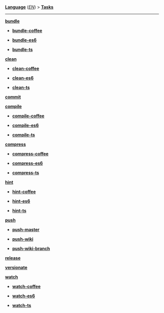 **[Language][1]** (*[EN][2]*) > **[Tasks][3]**

***

**[bundle][4]**

- **[bundle-coffee][5]**

- **[bundle-es6][6]**

- **[bundle-ts][7]**

**[clean][8]**

- **[clean-coffee][9]**

- **[clean-es6][10]**

- **[clean-ts][11]**

**[commit][12]**

**[compile][13]**

- **[compile-coffee][14]**

- **[compile-es6][15]**

- **[compile-ts][16]**

**[compress][17]**

- **[compress-coffee][18]**

- **[compress-es6][19]**

- **[compress-ts][20]**

**[hint][21]**

- **[hint-coffee][22]**

- **[hint-es6][23]**

- **[hint-ts][24]**

**[push][25]**

- **[push-master][26]**

- **[push-wiki][27]**

- **[push-wiki-branch][28]**

**[release][29]**

**[versionate][30]**

**[watch][31]**

- **[watch-coffee][32]**

- **[watch-es6][33]**

- **[watch-ts][34]**

[1]: Select-your-language
[2]: Home
[3]: Tasks
[4]: #bundle-(bundle-all)
[5]: #bundle-coffee-(bundle-coffeescript)
[6]: #bundle-es6-(bundle-harmony)
[7]: #bundle-ts-(bundle-typescript)
[8]: #clean-(clean-all)
[9]: #clean-coffee-(clean-coffeescript)
[10]: #clean-es6-(clean-harmony)
[11]: #clean-ts-(clean-typescript)
[12]: #commit
[13]: #compile-(compile-all)
[14]: #compile-coffee-(compile-coffeescript)
[15]: #compile-es6-(compile-harmony)
[16]: #compile-ts-(compile-typescript)
[17]: #compress-(compress-all,-minify,-minify-all,-optimize,-optimize-all)
[18]: #compress-coffee-(compress-coffeescript,-minify-coffee,-minify-coffeescript,-optimize-coffee,-optimize-coffeescript)
[19]: #compress-es6-(compress-harmony,-minify-es6,-minify-harmony,-optimize-es6,-optimize-harmony)
[20]: #compress-ts-(compress-typescript,-minify-ts,-minify-typescript,-optimize-ts,-optimize-typescript)
[21]: #hint-(hint-all,-check,-check-all)
[22]: #hint-coffee-(hint-coffeescript,-check-coffee,-check-coffeescript)
[23]: #hint-es6-(hint-harmony,-check-es6,-check-harmony)
[24]: #hint-ts-(hint-typescript,-check-ts,-check-typescript)
[25]: #push-(push-all)
[26]: #push-master-(push-main)
[27]: #push-wiki
[28]: #push-wiki-branch
[29]: #release
[30]: #versionate
[31]: #watch-(watch-all,-observe,-observe-all)
[32]: #watch-coffee-(watch-coffeescript,-observe-coffee,-observe-coffeescript)
[33]: #watch-es6-(watch-harmony,-observe-es6,-observe-harmony)
[34]: #watch-ts-(watch-typescript,-observe-ts,-observe-typescript)